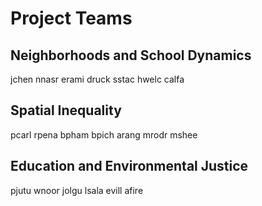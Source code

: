 # Project Teams

## Neighborhoods and School Dynamics
jchen
nnasr
erami
druck
sstac
hwelc
calfa

## Spatial Inequality
pcarl
rpena
bpham
bpich
arang
mrodr
mshee

## Education and Environmental Justice
pjutu
wnoor
jolgu
lsala
evill
afire
